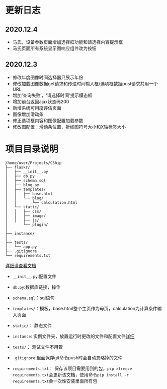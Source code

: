 # 更新日志
## 2020.12.4
- 马氏，设备参数页面增加选择框功能和请选择内容提示框
- 马氏页面所有系统显示图响应组件改为按钮
## 2020.12.3
- 修改年度图像时间选择器只展示年份
- 修改加载图像数据get请求和传递时间输入框/选项框数据post请求共用一个URL
- 增加‘查询失败’，‘请选择时间’提示模态框
- 增加前台返回ajax状态码200
- 新增系统可用度评估页面
- 图像增加滑动条
- 修正选项框内容和图像配置加载参数
- 修改图配置：滑动条位置，折线图符号大小和X轴标签大小


# 项目目录说明
```
/home/user/Projects/CShip
├── flaskr/
│   ├── __init__.py
│   ├── db.py
│   ├── schema.sql
│   ├── blog.py
│   ├── templates/
│   │   ├── base.html
│   │   └── blog/
│   │       └── calculation.html
│   └── static/
│   │   ├── css/
│   │   ├── image/
│   │   ├── js/
│       └── plugin/
│
├── instance/
│ 
├── tests/
│   └── app.py
├── .gitignore
└── requirements.txt
```

[详细请查看文档](https://dormousehole.readthedocs.io/en/latest/tutorial/layout.html)

- `__init__.py`:配置文件

- `db.py`:数据库链接，操作

- `schema.sql`：sql语句

- `templates/`：模板，base.html整个主页作为母页，calculation为计算条件输入页面

- `static/`： 静态文件

- `instance`: 实例文件夹，放置运行时更改的文件和配置文件[详细](http://docs.jinkan.org/docs/flask/config.html#instance-folders)

- `tests/`： 测试文件不用管

- `.gitignore`:里面保存git命令push时会自动忽略掉的文件

- `requirements.txt`： 保存该项目需要用到的包，`pip >freeze requirements.txt`会更新该文档，使用命令`pip install -r requirements.txt`会一次性安装里面所有包
